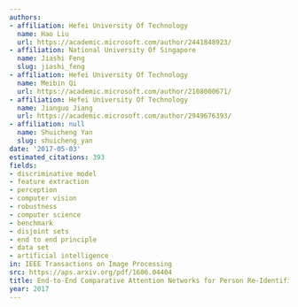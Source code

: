 ```yaml
---
authors:
- affiliation: Hefei University Of Technology
  name: Hao Liu
  url: https://academic.microsoft.com/author/2441848923/
- affiliation: National University Of Singapore
  name: Jiashi Feng
  slug: jiashi_feng
- affiliation: Hefei University Of Technology
  name: Meibin Qi
  url: https://academic.microsoft.com/author/2108000671/
- affiliation: Hefei University Of Technology
  name: Jianguo Jiang
  url: https://academic.microsoft.com/author/2949676393/
- affiliation: null
  name: Shuicheng Yan
  slug: shuicheng_yan
date: '2017-05-03'
estimated_citations: 393
fields:
- discriminative model
- feature extraction
- perception
- computer vision
- robustness
- computer science
- benchmark
- disjoint sets
- end to end principle
- data set
- artificial intelligence
in: IEEE Transactions on Image Processing
src: https://aps.arxiv.org/pdf/1606.04404
title: End-to-End Comparative Attention Networks for Person Re-Identification
year: 2017
---
```

